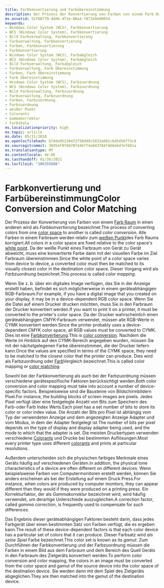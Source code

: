 ```yaml
---
title: Farbkonvertierung und Farbübereinstimmung
description: Der Prozess der Konvertierung von Farben von einem Farb Raum in einen anderen wird als Farbkonvertierung bezeichnet.
ms.assetid: 52f68779-d4d6-4f1e-88a4-f872e9e90054
keywords:
- Windows Color System (WCS), Farbkonvertierung
- WCS (Windows Color System), Farbkonvertierung
- Bild Farbverwaltung, Farbkonvertierung
- Farbverwaltung, Farbkonvertierung
- Farben, Farbkonvertierung
- Farbkonvertierung
- Windows Color System (WCS), Farbabgleich
- WCS (Windows Color System), Farbabgleich
- Bild Farbverwaltung, Farbabgleich
- Farbverwaltung, Farb Übereinstimmung
- Farben, Farb Übereinstimmung
- Farb Übereinstimmung
- Windows Color System (WCS), Farbzuordnung
- WCS (Windows Color System), Farbzuordnung
- Bild Farbverwaltung, Farbzuordnung
- Farbverwaltung, Farbzuordnung
- Farben, Farbzuordnung
- Farbzuordnung
- weißer Punkt
- Colorants
- Gammakorrektur
- Farbskala
ms.localizationpriority: high
ms.topic: article
ms.date: 05/31/2018
ms.openlocfilehash: b74de95238472f58d49c5033a601c6d5458773c8
ms.sourcegitcommit: 38954f8f0d70f44bff4a943784f468ebd7ef691a
ms.translationtype: MT
ms.contentlocale: de-DE
ms.lasthandoff: 01/26/2021
ms.locfileid: "106355086"
---
```

# <a name="color-conversion-and-color-matching"></a><span data-ttu-id="8df66-125">Farbkonvertierung und Farbübereinstimmung</span><span class="sxs-lookup"><span data-stu-id="8df66-125">Color Conversion and Color Matching</span></span>

<span data-ttu-id="8df66-126">Der Prozess der Konvertierung von Farben von einem [Farb Raum](c.md) in einen anderen wird als *Farbkonvertierung* bezeichnet.</span><span class="sxs-lookup"><span data-stu-id="8df66-126">The process of converting colors from one [color space](c.md) to another is called *color conversion*.</span></span> <span data-ttu-id="8df66-127">Alle Farben in einem Farbraum werden relativ zum [weißen Punkt](w.md)des Farb Raums korrigiert.</span><span class="sxs-lookup"><span data-stu-id="8df66-127">All colors in a color space are fixed relative to the color space's [white point](w.md).</span></span> <span data-ttu-id="8df66-128">Da der weiße Punkt eines Farbraum von Gerät zu Gerät abweicht, muss eine konvertierte Farbe dann mit der visuellen Farbe im Ziel Farbraum übereinstimmen.</span><span class="sxs-lookup"><span data-stu-id="8df66-128">Since the white point of a color space varies from device to device, a converted color must then be matched to its visually closest color in the destination color space.</span></span> <span data-ttu-id="8df66-129">Dieser Vorgang wird als *Farbzuordnung* bezeichnet.</span><span class="sxs-lookup"><span data-stu-id="8df66-129">This process is called *color mapping*.</span></span>

<span data-ttu-id="8df66-130">Wenn Sie z. b. über ein digitales Image verfügen, das Sie in der Anzeige erstellt haben, befindet es sich möglicherweise in einem geräteabhängigen RGB-Farbraum.</span><span class="sxs-lookup"><span data-stu-id="8df66-130">For example, if you have a digital image that you created on your display, it may be in a device-dependent RGB color space.</span></span> <span data-ttu-id="8df66-131">Wenn Sie die Datei auf einem Drucker drucken möchten, muss Sie in den Farbraum der Drucker konvertiert werden.</span><span class="sxs-lookup"><span data-stu-id="8df66-131">If you want to print it on a printer, it must be converted to the printer's color space.</span></span> <span data-ttu-id="8df66-132">Da der Drucker wahrscheinlich einen geräteabhängigen CMYK-Farbraum verwendet, müssen alle RGB-Werte in CYMK konvertiert werden.</span><span class="sxs-lookup"><span data-stu-id="8df66-132">Since the printer probably uses a device-dependent CMYK color space, all RGB values must be converted to CYMK.</span></span> <span data-ttu-id="8df66-133">Dies ist eine [Farbkonvertierung](c.md).</span><span class="sxs-lookup"><span data-stu-id="8df66-133">This is [color conversion](c.md).</span></span> <span data-ttu-id="8df66-134">Nachdem die Werte im Hinblick auf den CYMK-Bereich angegeben wurden, müssen Sie mit der nächstgelegenen Farbe übereinstimmen, die der Drucker liefern kann.</span><span class="sxs-lookup"><span data-stu-id="8df66-134">Once the values are specified in terms of the CYMK space, they need to be matched to the closest color that the printer can produce.</span></span> <span data-ttu-id="8df66-135">Dies wird als Farbzuordnung oder [Farb](c.md)Vergleich bezeichnet.</span><span class="sxs-lookup"><span data-stu-id="8df66-135">This is called color mapping or [color matching](c.md).</span></span>

<span data-ttu-id="8df66-136">Sowohl bei der Farbkonvertierung als auch bei der Farbzuordnung müssen verschiedene gerätespezifische Faktoren berücksichtigt werden.</span><span class="sxs-lookup"><span data-stu-id="8df66-136">Both color conversion and color mapping must take into account a number of device-specific factors.</span></span> <span data-ttu-id="8df66-137">Beispielsweise sind die Bausteine von Bildschirmbildern Pixel.</span><span class="sxs-lookup"><span data-stu-id="8df66-137">For instance, the building blocks of screen images are pixels.</span></span> <span data-ttu-id="8df66-138">Jedes Pixel verfügt über eine festgelegte Anzahl von Bits zum Speichern des Farb-oder Farb Index Werts.</span><span class="sxs-lookup"><span data-stu-id="8df66-138">Each pixel has a set number of bits to store its color or color index value.</span></span> <span data-ttu-id="8df66-139">Die Anzahl der Bits pro Pixel ist abhängig vom Typ der verwendeten Anzeige und dem angezeigten Anzeige Adapter und vom Modus, in dem der Adapter festgelegt ist.</span><span class="sxs-lookup"><span data-stu-id="8df66-139">The number of bits per pixel depends on the type of display and display adapter being used, and the mode to which that the adapter is set.</span></span> <span data-ttu-id="8df66-140">Die meisten Druckertypen verwenden verschiedene [Colorants](c.md) und Drucke bei bestimmten Auflösungen.</span><span class="sxs-lookup"><span data-stu-id="8df66-140">Most every printer type uses different [colorants](c.md) and prints at particular resolutions.</span></span>

<span data-ttu-id="8df66-141">Außerdem unterscheiden sich die physischen farbiges Merkmale eines Geräts häufig auf verschiedenen Geräten.</span><span class="sxs-lookup"><span data-stu-id="8df66-141">In addition, the physical tone characteristics of a device are often different on different devices.</span></span> <span data-ttu-id="8df66-142">Wenn beispielsweise Farben von Computermonitoren erstellt werden, können Sie anders erscheinen als bei der Erstellung auf einem Druck Press.</span><span class="sxs-lookup"><span data-stu-id="8df66-142">For instance, when colors are produced by computer monitors, they can appear different than they would if they were produced on a printing press.</span></span> <span data-ttu-id="8df66-143">Ein Korrekturfaktor, der als *Gammakorrektur* bezeichnet wird, wird häufig verwendet, um derartige Unterschiede auszugleichen.</span><span class="sxs-lookup"><span data-stu-id="8df66-143">A correction factor, called *gamma correction*, is frequently used to compensate for such differences.</span></span>

<span data-ttu-id="8df66-144">Das Ergebnis dieser geräteabhängigen Faktoren besteht darin, dass jedes Farbgerät über einen bestimmten Satz von Farben verfügt, die es ergeben kann.</span><span class="sxs-lookup"><span data-stu-id="8df66-144">The result of these device-dependent factors is that each color device has a particular set of colors that it can produce.</span></span> <span data-ttu-id="8df66-145">Dieser Farbsatz wird *als seine Spiel* Farbe bezeichnet.</span><span class="sxs-lookup"><span data-stu-id="8df66-145">This color set is known as its *gamut*.</span></span> <span data-ttu-id="8df66-146">Zum Durchführen der Farbkonvertierung und der Farbzuordnung müssen die Farben in einem Bild aus dem Farbraum und dem Bereich des Quell Geräts in den Farbraum des Zielgeräts konvertiert werden.</span><span class="sxs-lookup"><span data-stu-id="8df66-146">To perform color conversion and color mapping, the colors in an image must be converted from the color space and gamut of the source device into the color space of the destination device.</span></span> <span data-ttu-id="8df66-147">Sie werden dann mit dem Spiel des Zielgeräts abgeglichen.</span><span class="sxs-lookup"><span data-stu-id="8df66-147">They are then matched into the gamut of the destination device.</span></span>

 

 




